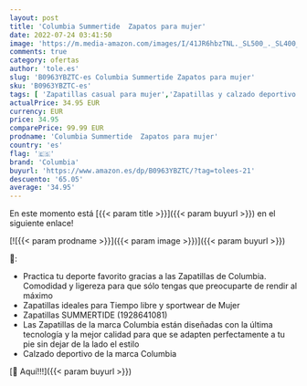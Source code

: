 ```yaml
---
layout: post
title: 'Columbia Summertide  Zapatos para mujer'
date: 2022-07-24 03:41:50
image: 'https://m.media-amazon.com/images/I/41JR6hbzTNL._SL500_._SL400_.jpg'
comments: true
category: ofertas
author: 'tole.es'
slug: 'B0963YBZTC-es Columbia Summertide Zapatos para mujer'
sku: 'B0963YBZTC-es'
tags: [ 'Zapatillas casual para mujer','Zapatillas y calzado deportivo para mujer','Zapatos','Zapatos para mujer','Zapatos y complementos','columbia','zapatos','🇪🇸', ]
actualPrice: 34.95 EUR
currency: EUR
price: 34.95
comparePrice: 99.99 EUR
prodname: 'Columbia Summertide  Zapatos para mujer'
country: 'es'
flag: '🇪🇸'
brand: 'Columbia'
buyurl: 'https://www.amazon.es/dp/B0963YBZTC/?tag=tolees-21'
descuento: '65.05'
average: '34.95'
---
```


En este momento está [{{< param title >}}]({{< param buyurl >}}) en el siguiente enlace!

[![{{< param prodname >}}]({{< param image >}})]({{< param buyurl >}})

🔎:

- Practica tu deporte favorito gracias a las Zapatillas de Columbia. Comodidad y ligereza para que sólo tengas que preocuparte de rendir al máximo
- Zapatillas ideales para Tiempo libre y sportwear de Mujer
- Zapatillas SUMMERTIDE (1928641081)
- Las Zapatillas de la marca Columbia están diseñadas con la última tecnología y la mejor calidad para que se adapten perfectamente a tu pie sin dejar de la lado el estilo
- Calzado deportivo de la marca Columbia

[🛒 Aquí!!!]({{< param buyurl >}})
